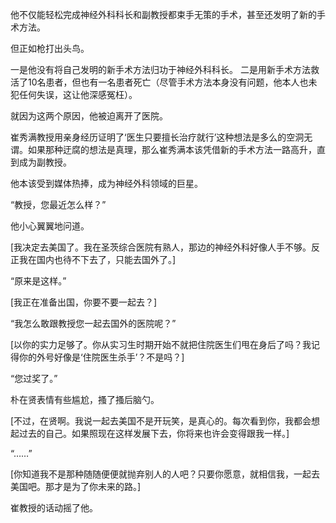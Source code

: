 他不仅能轻松完成神经外科科长和副教授都束手无策的手术，甚至还发明了新的手术方法。

但正如枪打出头鸟。

一是他没有将自己发明的新手术方法归功于神经外科科长。
二是用新手术方法救活了10名患者，但也有一名患者死亡（尽管手术方法本身没有问题，他本人也未犯任何失误，这让他深感冤枉）。

就因为这两个原因，他被迫离开了医院。

崔秀满教授用亲身经历证明了‘医生只要擅长治疗就行’这种想法是多么的空洞无谓。如果那种迂腐的想法是真理，那么崔秀满本该凭借新的手术方法一路高升，直到成为副教授。

他本该受到媒体热捧，成为神经外科领域的巨星。

“教授，您最近怎么样？”

他小心翼翼地问道。

[我决定去美国了。我在圣茨综合医院有熟人，那边的神经外科好像人手不够。反正我在国内也待不下去了，只能去国外了。]

“原来是这样。”

[我正在准备出国，你要不要一起去？]

“我怎么敢跟教授您一起去国外的医院呢？”

[以你的实力足够了。你从实习生时期开始不就把住院医生们甩在身后了吗？我记得你的外号好像是‘住院医生杀手’？不是吗？]

“您过奖了。”

朴在贤表情有些尴尬，搔了搔后脑勺。

[不过，在贤啊。我说一起去美国不是开玩笑，是真心的。每次看到你，我都会想起过去的自己。如果照现在这样发展下去，你将来也许会变得跟我一样。]

“……”

[你知道我不是那种随随便便就抛弃别人的人吧？只要你愿意，就相信我，一起去美国吧。那才是为了你未来的路。]

崔教授的话动摇了他。
